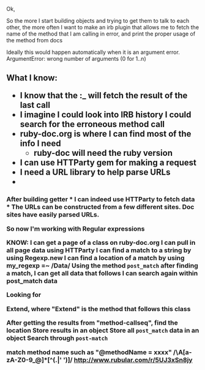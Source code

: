 
Ok,

So the more I start building objects and trying to get them to talk to each other,
the more often I want to make an irb plugin that allows me to fetch the name of the method
that I am calling in error, and print the proper usage of the method from docs

Ideally this would happen automatically when it is an argument error.
  ArgumentError: wrong number of arguments (0 for 1..n)


<h2>What I know:

*  I know that the :_ will fetch the result of the last call
*  I imagine I could look into IRB history I could search for the erroneous
     method call
*  ruby-doc.org is where I can find most of the info I need
    - ruby-doc will need the ruby version
*  I can use HTTParty gem for making a request
*  I need a URL library to help parse URLs
*  

<h3> After building getter
*  I can indeed use HTTParty to fetch data
*  The URLs can be constructed from a few different sites. Doc sites have easily
parsed URLs.




So now I'm working with Regular expressions

KNOW:
I can get a page of a class on ruby-doc.org
I can pull in all page data using HTTParty
I can find a match to a string by using Regexp.new
I can find a location of a match by using my_regexp =~ /Data/
Using the method `post_match` after finding a match, I can get all data that follows
I can search again within post_match data

Looking for <div class="method-callseq">Extend, where
"Extend" is the method that follows this class

After getting the results from "method-callseq", find the location
Store results in an object
Store all `post_match` data in an object
Search through `post-match`



match method name such as "@methodName = xxxx"
/\A[a-zA-Z0-9_@]*[^(.|' ')]/
http://www.rubular.com/r/5UJ3xSn8jy
